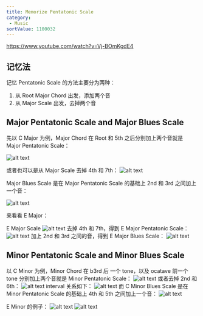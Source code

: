 ```yaml
---
title: Memorize Pentatonic Scale
category:
 - Music
sortValue: 1100032
---
```


https://www.youtube.com/watch?v=Vj-BOmKgdE4

## 记忆法

记忆 Pentatonic Scale 的方法主要分为两种：

1. 从 Root Major Chord 出发，添加两个音
2. 从 Major Scale 出发，去掉两个音

## Major Pentatonic Scale and Major Blues Scale

先以 C Major 为例，Major Chord 在 Root 和 5th 之后分别加上两个音就是 Major Pentatonic Scale：

![alt text](image.png)

或者也可以是从 Major Scale 去掉 4th 和 7th：
![alt text](image-11.png)

Major Blues Scale 是在 Major Pentatonic Scale 的基础上 2nd 和 3rd 之间加上一个音：

![alt text](image-1.png)

来看看 E Major：

E Major Scale
![alt text](image-2.png)
去掉 4th 和 7th，得到 E Major Pentatonic Scale：
![alt text](image-3.png)
加上 2nd 和 3rd 之间的音，得到 E Major Blues Scale：
![alt text](image-4.png)

## Minor Pentatonic Scale and Minor Blues Scale

以 C Minor 为例，Minor Chord 在 b3rd 后 一个 tone，以及 ocatave 前一个 tone 分别加上两个音就是 Minor Pentatonic Scale：
![alt text](image-5.png)
或者去掉 2nd 和 6th：
![alt text](image-6.png)
interval 关系如下：
![alt text](image-7.png)
而 C Minor Blues Scale 是在 Minor Pentatonic Scale 的基础上 4th 和 5th 之间加上一个音：
![alt text](image-8.png)

E Minor 的例子：
![alt text](image-9.png)
![alt text](image-10.png)
